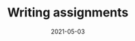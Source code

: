 ---
date: "2021-05-03"
linkTitle: Writing assignments
summary: Study of the creation, distribution, and interpretation of sediments.
title: "Writing assignments"
type: book
---